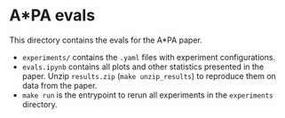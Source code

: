 # A\*PA evals

This directory contains the evals for the A\*PA paper.

- `experiments/` contains the `.yaml` files with experiment configurations.
- `evals.ipynb` contains all plots and other statistics presented in the paper.
  Unzip `results.zip` (`make unzip_results`) to reproduce them on data from the paper.
- `make run` is the entrypoint to rerun all experiments in the `experiments` directory.
